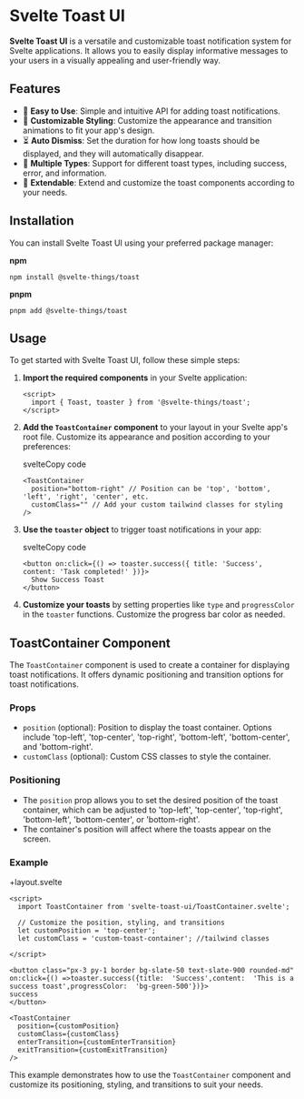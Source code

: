 # Svelte Toast UI

**Svelte Toast UI** is a versatile and customizable toast notification system for Svelte applications. It allows you to easily display informative messages to your users in a visually appealing and user-friendly way.

## Features

- 🚀 **Easy to Use**: Simple and intuitive API for adding toast notifications.
- 🎨 **Customizable Styling**: Customize the appearance and transition animations to fit your app's design.
- ⏳ **Auto Dismiss**: Set the duration for how long toasts should be displayed, and they will automatically disappear.
- 🌈 **Multiple Types**: Support for different toast types, including success, error, and information.
- 🧩 **Extendable**: Extend and customize the toast components according to your needs.

## Installation

You can install Svelte Toast UI using your preferred package manager:

**npm**

```
npm install @svelte-things/toast
```

**pnpm**

```
pnpm add @svelte-things/toast
```

## Usage

To get started with Svelte Toast UI, follow these simple steps:

1.  **Import the required components** in your Svelte application:

    ```
    <script>
      import { Toast, toaster } from '@svelte-things/toast';
    </script>
    ```

2.  **Add the `ToastContainer` component** to your layout in your Svelte app's root file. Customize its appearance and position according to your preferences:

    svelteCopy code

    ```
    <ToastContainer
      position="bottom-right" // Position can be 'top', 'bottom', 'left', 'right', 'center', etc.
      customClass="" // Add your custom tailwind classes for styling
    />
    ```

3.  **Use the `toaster` object** to trigger toast notifications in your app:

    svelteCopy code

    ```
    <button on:click={() => toaster.success({ title: 'Success', content: 'Task completed!' })}>
      Show Success Toast
    </button>
    ```

4.  **Customize your toasts** by setting properties like `type` and `progressColor` in the `toaster` functions. Customize the progress bar color as needed.

## ToastContainer Component

The `ToastContainer` component is used to create a container for displaying toast notifications. It offers dynamic positioning and transition options for toast notifications.

### Props

- `position` (optional): Position to display the toast container. Options include 'top-left', 'top-center', 'top-right', 'bottom-left', 'bottom-center', and 'bottom-right'.
- `customClass` (optional): Custom CSS classes to style the container.

### Positioning

- The `position` prop allows you to set the desired position of the toast container, which can be adjusted to 'top-left', 'top-center', 'top-right', 'bottom-left', 'bottom-center', or 'bottom-right'.
- The container's position will affect where the toasts appear on the screen.

### Example

+layout.svelte

```
<script>
  import ToastContainer from 'svelte-toast-ui/ToastContainer.svelte';

  // Customize the position, styling, and transitions
  let customPosition = 'top-center';
  let customClass = 'custom-toast-container'; //tailwind classes

</script>

<button class="px-3 py-1 border bg-slate-50 text-slate-900 rounded-md" on:click={() =>toaster.success({title:  'Success',content:  'This is a success toast',progressColor:  'bg-green-500'})}>
success
</button>

<ToastContainer
  position={customPosition}
  customClass={customClass}
  enterTransition={customEnterTransition}
  exitTransition={customExitTransition}
/>
```

This example demonstrates how to use the `ToastContainer` component and customize its positioning, styling, and transitions to suit your needs.
